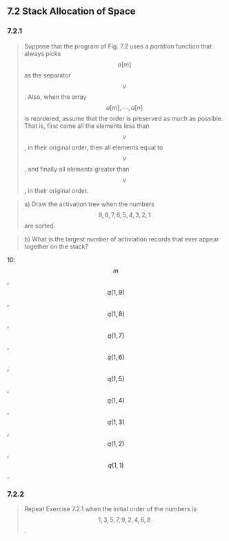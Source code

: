 ## 7.2 Stack Allocation of Space

### 7.2.1

> Suppose that the program of Fig. 7.2 uses a _partition_ function that always picks $$a[m]$$ as the separator $$v$$. Also, when the array $$a[m], \cdots, a[n]$$ is reordered, assume that the order is preserved as much as possible. That is, first come all the elements less than $$v$$, in their original order, then all elements equal to $$v$$, and finally all elements greater than $$v$$, in their original order.

> a) Draw the activation tree when the numbers $$9,8,7,6,5,4,3,2,1$$ are sorted.

> b) What is the largest number of activiation records that ever appear together on the stack?

10: $$m$$, $$q(1, 9)$$, $$q(1, 8)$$, $$q(1, 7)$$, $$q(1, 6)$$, $$q(1, 5)$$, $$q(1, 4)$$, $$q(1, 3)$$, $$q(1, 2)$$, $$q(1, 1)$$.

### 7.2.2

> Repeat Exercise 7.2.1 when the initial order of the numbers is $$1, 3, 5, 7, 9, 2, 4, 6, 8$$.

